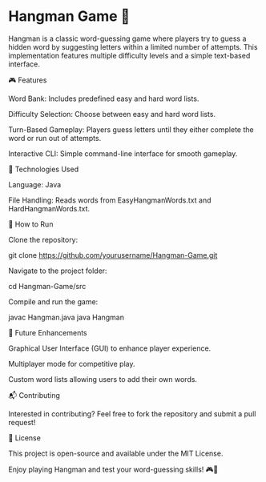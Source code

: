# Hangman Game 🎩 

Hangman is a classic word-guessing game where players try to guess a hidden word by suggesting letters within a limited number of attempts. This implementation features multiple difficulty levels and a simple text-based interface.

🎮 Features

Word Bank: Includes predefined easy and hard word lists.

Difficulty Selection: Choose between easy and hard word lists.

Turn-Based Gameplay: Players guess letters until they either complete the word or run out of attempts.

Interactive CLI: Simple command-line interface for smooth gameplay.

🔧 Technologies Used

Language: Java

File Handling: Reads words from EasyHangmanWords.txt and HardHangmanWords.txt.

🚀 How to Run

Clone the repository:

git clone https://github.com/yourusername/Hangman-Game.git

Navigate to the project folder:

cd Hangman-Game/src

Compile and run the game:

javac Hangman.java
java Hangman

📌 Future Enhancements

Graphical User Interface (GUI) to enhance player experience.

Multiplayer mode for competitive play.

Custom word lists allowing users to add their own words.

📬 Contributing

Interested in contributing? Feel free to fork the repository and submit a pull request!

📜 License

This project is open-source and available under the MIT License.

Enjoy playing Hangman and test your word-guessing skills! 🎮🔡

